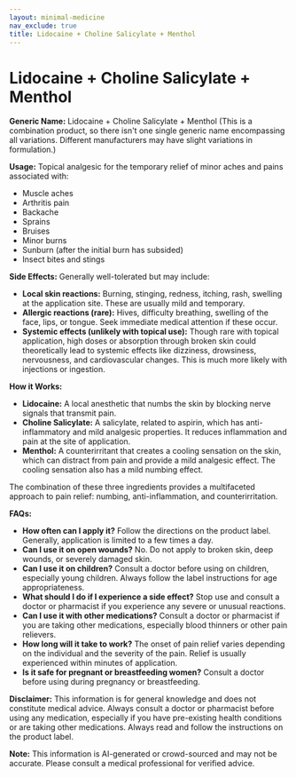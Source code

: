 ```yaml
---
layout: minimal-medicine
nav_exclude: true
title: Lidocaine + Choline Salicylate + Menthol
---
```


# Lidocaine + Choline Salicylate + Menthol

**Generic Name:** Lidocaine + Choline Salicylate + Menthol (This is a combination product, so there isn't one single generic name encompassing all variations.  Different manufacturers may have slight variations in formulation.)


**Usage:** Topical analgesic for the temporary relief of minor aches and pains associated with:

* Muscle aches
* Arthritis pain
* Backache
* Sprains
* Bruises
* Minor burns
* Sunburn (after the initial burn has subsided)
* Insect bites and stings


**Side Effects:**  Generally well-tolerated but may include:

* **Local skin reactions:**  Burning, stinging, redness, itching, rash, swelling at the application site. These are usually mild and temporary.
* **Allergic reactions (rare):**  Hives, difficulty breathing, swelling of the face, lips, or tongue.  Seek immediate medical attention if these occur.
* **Systemic effects (unlikely with topical use):**  Though rare with topical application, high doses or absorption through broken skin could theoretically lead to systemic effects like dizziness, drowsiness, nervousness, and cardiovascular changes. This is much more likely with injections or ingestion.


**How it Works:**

* **Lidocaine:** A local anesthetic that numbs the skin by blocking nerve signals that transmit pain.
* **Choline Salicylate:** A salicylate, related to aspirin, which has anti-inflammatory and mild analgesic properties.  It reduces inflammation and pain at the site of application.
* **Menthol:** A counterirritant that creates a cooling sensation on the skin, which can distract from pain and provide a mild analgesic effect.  The cooling sensation also has a mild numbing effect.

The combination of these three ingredients provides a multifaceted approach to pain relief: numbing, anti-inflammation, and counterirritation.


**FAQs:**

* **How often can I apply it?** Follow the directions on the product label.  Generally, application is limited to a few times a day.
* **Can I use it on open wounds?**  No. Do not apply to broken skin, deep wounds, or severely damaged skin.
* **Can I use it on children?** Consult a doctor before using on children, especially young children.  Always follow the label instructions for age appropriateness.
* **What should I do if I experience a side effect?**  Stop use and consult a doctor or pharmacist if you experience any severe or unusual reactions.
* **Can I use it with other medications?** Consult a doctor or pharmacist if you are taking other medications, especially blood thinners or other pain relievers.
* **How long will it take to work?**  The onset of pain relief varies depending on the individual and the severity of the pain.  Relief is usually experienced within minutes of application.
* **Is it safe for pregnant or breastfeeding women?** Consult a doctor before using during pregnancy or breastfeeding.


**Disclaimer:** This information is for general knowledge and does not constitute medical advice. Always consult a doctor or pharmacist before using any medication, especially if you have pre-existing health conditions or are taking other medications.  Always read and follow the instructions on the product label.


**Note:** This information is AI-generated or crowd-sourced and may not be accurate. Please consult a medical professional for verified advice.